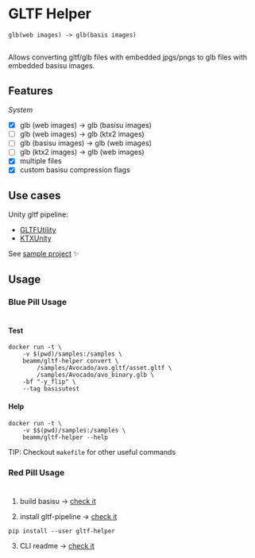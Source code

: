 # GLTF Helper

```glb(web images) -> glb(basis images)```


##

Allows converting gltf/glb files with embedded jpgs/pngs to glb files with embedded basisu images.

## Features
*System*
- [x] glb (web images) -> glb (basisu images)
- [ ] glb (web images) -> glb (ktx2 images)
- [ ] glb (basisu images) -> glb (web images)
- [ ] glb (ktx2 images) -> glb (web images)
- [x] multiple files
- [x] custom basisu compression flags

## Use cases

Unity gltf pipeline:
- [GLTFUtility](https://github.com/Siccity/GLTFUtility) 
- [KTXUnity](https://github.com/atteneder/KtxUnity)

See [sample project](https://github.com/daverin/glTF-universal-tex-unity-demo) ✨

## Usage 

### **Blue Pill Usage**
#


#### Test
```
docker run -t \
    -v $(pwd)/samples:/samples \
    beamm/gltf-helper convert \
        /samples/Avocado/avo.gltf/asset.gltf \
        /samples/Avocado/avo_binary.glb \
    -bf "-y_flip" \
    --tag basisutest
```

#### Help 

```
docker run -t \
    -v $$(pwd)/samples:/samples \
    beamm/gltf-helper --help
```

TIP: Checkout `makefile` for other useful commands

### **Red Pill Usage**
#

 1) build basisu -> [check it](https://github.com/BinomialLLC/basis_universal#command-line-compression-tool)

 2) install gltf-pipeline -> [check it](https://github.com/CesiumGS/gltf-pipeline#getting-started)

 ```
 pip install --user gltf-helper
 ```
3) CLI readme ->  [check it](CLI_README.md)